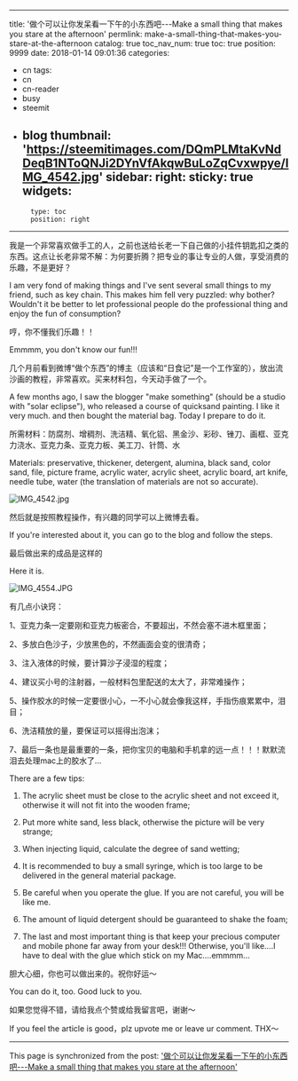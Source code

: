 
---
title: '做个可以让你发呆看一下午的小东西吧---Make a small thing that makes you stare at the afternoon'
permlink: make-a-small-thing-that-makes-you-stare-at-the-afternoon
catalog: true
toc_nav_num: true
toc: true
position: 9999
date: 2018-01-14 09:01:36
categories:
- cn
tags:
- cn
- cn-reader
- busy
- steemit
- blog
thumbnail: 'https://steemitimages.com/DQmPLMtaKvNdDeqB1NToQNJi2DYnVfAkqwBuLoZqCvxwpye/IMG_4542.jpg'
sidebar:
    right:
        sticky: true
widgets:
    -
        type: toc
        position: right
---


我是一个非常喜欢做手工的人，之前也送给长老一下自己做的小挂件钥匙扣之类的东西。这点让长老非常不解：为何要折腾？把专业的事让专业的人做，享受消费的乐趣，不是更好？

I am very fond of making things and I've sent several small things to my friend, such as key chain. This makes him fell very puzzled: why bother? Wouldn't it be better to let professional people do the professional thing and enjoy the fun of consumption?

哼，你不懂我们乐趣！！

Emmmm, you don't know our fun!!!

几个月前看到微博“做个东西”的博主（应该和“日食记”是一个工作室的），放出流沙画的教程，非常喜欢。买来材料包，今天动手做了一个。

A few months ago, I saw the blogger "make something" (should be a studio with "solar eclipse"), who released a course of quicksand painting. I like it very much. and then bought the material bag. Today I prepare to do it.

所需材料：防腐剂、增稠剂、洗洁精、氧化铝、黑金沙、彩砂、锉刀、画框、亚克力浇水、亚克力条、亚克力板、美工刀、针筒、水

Materials: preservative, thickener, detergent, alumina, black sand, color sand, file, picture frame, acrylic water, acrylic sheet, acrylic board, art knife, needle tube, water (the translation of materials are not so accurate).

![IMG_4542.jpg](https://steemitimages.com/DQmPLMtaKvNdDeqB1NToQNJi2DYnVfAkqwBuLoZqCvxwpye/IMG_4542.jpg)

然后就是按照教程操作，有兴趣的同学可以上微博去看。

If you're interested about it, you can go to the blog and follow the steps.

最后做出来的成品是这样的

Here it is.

![IMG_4554.JPG](https://steemitimages.com/DQmNf4kybof9NCcfaUC2x7KNs4qKSzuffAr7wvrtpfEPvrC/IMG_4554.JPG)

有几点小诀窍：

1、亚克力条一定要刚和亚克力板密合，不要超出，不然会塞不进木框里面；

2、多放白色沙子，少放黑色的，不然画面会变的很清奇；

3、注入液体的时候，要计算沙子浸湿的程度；

4、建议买小号的注射器，一般材料包里配送的太大了，非常难操作；

5、操作胶水的时候一定要很小心，一不小心就会像我这样，手指伤痕累累中，泪目；

6、洗洁精放的量，要保证可以摇得出泡沫；

7、最后一条也是最重要的一条，把你宝贝的电脑和手机拿的远一点！！！默默流泪去处理mac上的胶水了...

There are a few tips:

1. The acrylic sheet must be close to the acrylic sheet and not exceed it, otherwise it will not fit into the wooden frame;

2. Put more white sand, less black, otherwise the picture will be very strange;

3. When injecting liquid, calculate the degree of sand wetting;

4. It is recommended to buy a small syringe, which is too large to be delivered in the general material package.

5. Be careful when you operate the glue. If you are not careful, you will be like me.

6. The amount of liquid detergent should be guaranteed to shake the foam;

7. The last and most important thing is that keep your precious computer and mobile phone far away from your desk!!! Otherwise, you'll like....I have to deal with the glue which stick on my Mac....emmmm...

胆大心细，你也可以做出来的。祝你好运～

You can do it, too. Good luck to you.

如果您觉得不错，请给我点个赞或给我留言吧，谢谢～

If you feel the article is good，plz upvote me or leave ur comment. THX～

- - -

This page is synchronized from the post: ['做个可以让你发呆看一下午的小东西吧---Make a small thing that makes you stare at the afternoon'](https://steemit.com/@nostalgic1212/make-a-small-thing-that-makes-you-stare-at-the-afternoon)
